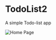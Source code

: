 # TodoList2
A simple Todo-list app

![Home Page](https://www.dropbox.com/s/synmpysp76ce3hw/Screenshot_20210505-093645_%20.jpg?dl=0)
